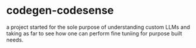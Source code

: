 # codegen-codesense
a project started for the sole purpose of understanding custom LLMs and taking as far to see how one can perform fine tuniing for purpose built needs.
